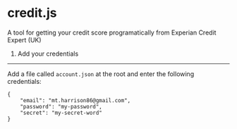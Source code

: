 credit.js
=========

A tool for getting your credit score programatically from Experian Credit Expert (UK)

1. Add your credentials
---------------------

Add a file called `account.json` at the root and enter the following credentials:

	{
		"email": "mt.harrison86@gmail.com",
		"password": "my-password",
		"secret": "my-secret-word"
	}